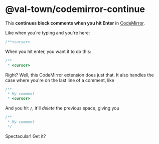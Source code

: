 # @val-town/codemirror-continue

This **continues block comments when you
hit Enter** in [CodeMirror](https://codemirror.net/).

Like when you're typing and you're here:

```ts
/**<cursor>
```

When you hit enter, you want it to do this:

```ts
/**
 * <cursor>
```

Right? Well, this CodeMirror extension does just that. It
also handles the case where you're on the last line of a
comment, like

```ts
/**
 * My comment
 * <cursor>
```

And you hit `/`, it'll _delete_ the previous space, giving you

```ts
/**
 * My comment
 */
```

Spectacular! Get it?
